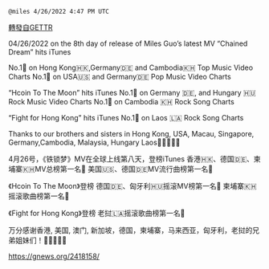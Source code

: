 
`@miles 4/26/2022 4:47 PM UTC`

[轉發自GETTR](https://gettr.com/post/p176mvsf553)

04/26/2022 on the 8th day of release of Miles Guo’s latest MV “Chained Dream” hits iTunes 

No.1🥇 on Hong Kong🇭🇰,Germany🇩🇪 and Cambodia🇰🇭 Top Music Video Charts 
No.1🥇 on USA🇺🇸 and Germany🇩🇪 Pop Music Video Charts 

“Hcoin To The Moon” hits iTunes 
No.1🥇 on Germany  🇩🇪, and Hungary 🇭🇺 Rock Music Video Charts 
No.1🥇 on Cambodia 🇰🇭 Rock Song Charts 

“Fight for Hong Kong” hits iTunes 
No.1🥇 on Laos 🇱🇦 Rock Song Charts 

Thanks to our brothers and sisters in Hong Kong, USA,  Macau, Singapore, Germany,Cambodia, Malaysia, Hungary Laos🙏🙏🙏🙏🙏

4月26号，《铁锁梦》MV在全球上线第八天，登榜iTunes 
香港🇭🇰、德国🇩🇪、柬埔寨🇰🇭MV总榜第一名🥇
美国🇺🇸、德国🇩🇪MV流行曲榜第一名🥇

《Hcoin To The Moon》登榜
德国🇩🇪、匈牙利🇭🇺摇滚MV榜第一名🥇
柬埔寨🇰🇭摇滚歌曲榜第一名🥇

《Fight for Hong Kong》登榜
老挝🇱🇦摇滚歌曲榜第一名🥇

万分感谢香港, 美国, 澳门, 新加坡，德国，柬埔寨，马来西亚，匈牙利，老挝的兄弟姐妹们！🙏🙏🙏🙏🙏

https://gnews.org/2418158/


